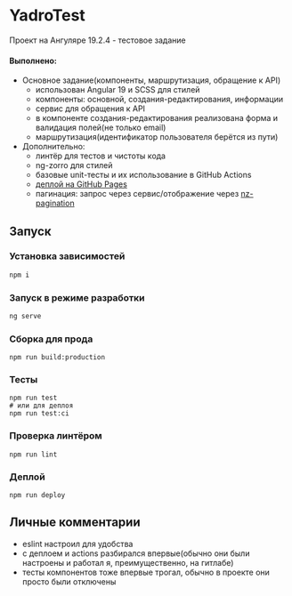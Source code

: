 # YadroTest

Проект на Ангуляре 19.2.4 - тестовое задание

#### Выполнено:
  - Основное задание(компоненты, маршрутизация, обращение к API)
    - использован Angular 19 и SCSS для стилей
    - компоненты: основной, создания-редактирования, информации
    - сервис для обращения к API
    - в компоненте создания-редактирования реализована форма и валидация полей(не только email)
    - маршрутизация(идентификатор пользователя берётся из пути)
  - Дополнительно:
    - линтёр для тестов и чистоты кода
    - ng-zorro для стилей
    - базовые unit-тесты и их использование в GitHub Actions
    - [деплой на GitHub Pages](https://1ovi1.github.io/Yadro/)
    - пагинация: запрос через сервис/отображение через [nz-pagination](https://ng.ant.design/components/pagination/en#ng-content)

## Запуск

### Установка зависимостей

```sh
npm i
```

### Запуск в режиме разработки

```bash
ng serve
```

### Сборка для прода

```shell
npm run build:production
```

### Тесты

```shell
npm run test
# или для деплоя
npm run test:ci
```

### Проверка линтёром

```shell
npm run lint
```

### Деплой

```shell
npm run deploy
```

## Личные комментарии

- eslint настроил для удобства
- с деплоем и actions разбирался впервые(обычно они были настроены и работал я, преимущественно, на гитлабе)
- тесты компонентов тоже впервые трогал, обычно в проекте они просто были отключены
